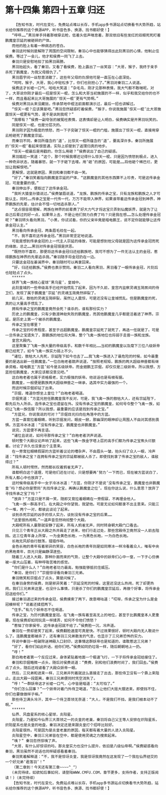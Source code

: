 # 第十四集 第四十五章 归还
        【告知书友，时代在变化，免费站点难以长存，手机app多书源站点切换看书大势所趋，站长给你推荐的这个换源APP，听书音色多、换源、找书都好使！】
       “呼呼……”黑羽单手持着那根穿云枪，低着头低声喘息着，那双依旧有些发红的双眼死死盯着鹏魔皇宗延的被砸碎的尸体。
       而他的脸上有着一种病态的苍白。
       秦羽这时候则是解除了周围的空间限制，秦羽心中也能够猜得出此刻黑羽的心情，他制止住侯费。等过了一会儿，他才和侯费一同飞了上去。
       秦羽只是安慰地拍了拍黑羽肩膀。
       黑羽抬起头，看了秦羽，又看了看侯费，脸上露出了一丝笑容：“大哥，猴子，我终于亲手杀死了鹏魔皇，为我父母报仇了。”
       黑羽眉宇间一丝愁意消散了，这些年父母的仇恨他可是一直压在心底深处。
       “呵呵，猴子，大哥，我心中轻松多了，你们也别担心了。”黑羽对秦羽二人说道。
       侯费这才长嘘一口气，哈哈大笑道：“杂毛鸟，刚才见那种表情，我大气都不敢喘呢。对了，大哥说你刚才最后一招是惊天一棍，怎么和大哥当初施展的不一样，似乎和我交给你的也不一样，而且看起来比大哥施展的‘惊天一棍’更有气势啊。”
       侯费对黑羽从来没藏拙，传承禁地中棍法前面都演示过，最后一招也讲解过。
       “惊天一棍？应该算是吧。”黑羽忽然疑惑盯着侯费，“猴子，你说我施展‘惊天一棍’比大哥施展惊天一棍更有气势，是不是讽刺我呢？”
       “我哪有？”侯费一副夸张的被冤枉表情，这表情却是让人明白，侯费确实是开黑羽玩笑的。
       同是惊天一棍，也是分层次的。
       黑羽刚才因为极度的愤怒，而一下子突破了惊天一棍的门槛，施展出了惊天一棍，直接用穿云枪砸死了鹏魔皇宗延。
       而秦羽不同，秦羽所蕴含的‘道’，比惊天一棍所蕴含的‘道’，要高深许多。秦羽所施展的‘惊天一棍’看起来很普通，实际上却是到了返璞归真的地步。
       “惊天一棍最后是用戳的，你怎么用砸？”侯费说出了自己的疑惑。
       黑羽尴尬一笑道：“这个，那个时候我哪还记得什么惊天一棍，只是因为愤怒到极点，进入一种奇异状态，随着暴怒，就一下子砸下去喽。用‘砸’的原因，可能是……将他砸个稀巴烂，更加让我解恨吧。”
       更解恨，这就是原因，黑羽和秦羽都不由一笑。
       “好了。”秦羽笑着指向鹏魔皇宗延的尸体，“这鹏魔皇的其他东西算不上珍贵，可是这传承金冠，可是重要的很。”
       秦羽伸出手，便取过了这传承金冠。
       “我听大猿皇孙猿说过。”侯费皱眉说道，“龙族、鹏族的传承之宝，只有龙族和鹏族之人才可能认主。同时……传承之宝是一代传一代，万万不能带入神界，如果谁带着这传承金冠到神界，神界鹏族的先辈，估计会不惜一切地追杀那人。”
       “这点很容易理解，两族在神界的前辈费了好大力气才将这宝贝弄到仙魔妖界，就是为了让自己后辈过的好一点，如果带上去，不是让他们努力白费了吗？只是我在想……怎么处理传承金冠呢？”秦羽转头看向黑羽，“小黑，你试试看，你的父亲毕竟是暗电鹏王，说不定你就能够让这传承金冠认主。”
       黑羽看向传承金冠，两条眉毛绞在一起。
       “不，我不喜欢这传承金冠。”黑羽非常坚定地说道。
       可能是想到传承金冠的上一代主人宗延的缘故，可能是想到他父母就是因为这传承金冠而死的缘故。总之……黑羽对传承金冠很是厌恶。
       “既然你不喜欢，那便将这传承金冠归还给鹏族吧，我可不想为了一件无法认主的金冠，惹得鹏族在神界的先辈追杀我。”秦羽随手将金冠扔在一边。
       只要这金冠在姜澜界中，秦羽随时可以再拿回来。
       “好，归还给鹏族。”侯费也表示赞同。秦羽二人看向黑羽，黑羽看了一眼传承金冠，片刻后也轻轻点了点头。
       ******
       妖界飞禽一族核心星球‘黑乌星’，皇城中。
       此刻皇城的一些帝级高手已经开始慌乱了起来，因为不久前，皇宫内监察灵魂玉简房间的侍卫们，发现了属于鹏魔皇‘宗延’的灵魂玉简竟然碎裂了。
       前几天，敖枯的灵魂玉简碎裂，虽然让人震惊，可是还没有让皇城慌乱。但是鹏魔皇的死，真的让大量高手慌乱了。
       拥有传承之宝的鹏魔皇竟然会死？谁杀的，谁有那份实力？
       历史上的鹏魔皇，只有少数渡神劫失败的鹏魔皇，而其他鹏魔皇几乎都是活着进了神界。宗延，是历史上第一个被杀的鹏魔皇。
       传承之宝在哪里？
       传承之宝的珍贵程度，甚至于远超鹏魔皇。鹏魔皇宗延死了就死了，再选一任就是了。可是一旦传承之宝遗失了，那鹏族的地位将大降，整个飞禽一族地位也将弱于走兽一族和龙族。
       皇宫大殿内。
       这里聚集了飞禽一族大量的帝级高手。和数千年相比……当初的鹏魔皇以及麾下三位八级妖帝都已经死了。如今飞禽一族实力弱上不少。
       “诸位，敖枯大人先死，宗延陛下如今也去了……我飞禽一族进入了最危险的时候，如今最重要的是选出新一任鹏魔皇。”一位白袍老者朗声说道，“按照老规矩，鹏族的两大超级神兽都有继承资格，暗电鹏王‘方蓝’如今是五级妖帝。而金翅鹏王宗倔，却仅仅是二级妖帝。所以我想，方蓝担任鹏魔皇，大家应该都没意见吧。”
       这白袍老者也属于资格极老，实力极强的妖帝。他说话也是有根有据。
       鹏魔皇，一般便是鹏族两大超级神兽之一继承，选其中实力最强的一个。
       而这时候宗倔却站了出来。
       “宗倔，难道你想坐上皇位？”白袍老者喝道。
       宗倔笑道：“方蓝兄担任鹏魔皇我不反对，可是，我飞禽一族的敖枯大人，还有宗延陛下，都先后为人所杀。连传承之宝也遗留在外。没有传承之宝的鹏魔皇，如何号令整个飞禽一族，如何让飞禽一族信服？所以我想，最重要的应该是找到传承之宝。”
       “方蓝兄，你说我说的可对？”宗倔目光扫向在角落中的方蓝。
       方蓝一直耷拉着眼睛，听到宗倔发问，眼皮一掀，那幽深的眼神却让周围人不由对其感到畏惧。方蓝冷冰冰道：“没有传承之宝，鹏魔皇也非鹏魔皇。”
       说完，方蓝便不再言语。
       “诸位且说说，如何寻那传承之宝？”白袍老者洪声说道。
       顿时整个大殿议论声响了起来，这些飞禽一族金字塔上层的高手们都为传承之宝焦头烂额着。讨论了许久也没拿出个主意来。
       在一旁耷拉眼睛假寐的方蓝听着议论的嘈杂声，不由眉头一皱，抬头扫了众人一眼，冷声道：“找传承之宝？连拥有传承之宝的宗延都被敌人杀了。即使找到拿了传承之宝的敌人，谁敌得过？”
       所有人顿时愕然，然而都长叹着鸦雀无声了。
       谁都明白这个道理，可是他们还在讨论，只是想要再‘努力’一下而已，现在被方蓝说白了，所有人都心中也放弃了。
       这时候帝级高手中一女子冷冰冰道：“方蓝，你刚才不是说‘没有传承之宝，鹏魔皇也非鹏魔皇’吗？想必你是赞同‘先找传承之宝，再确认鹏魔皇之位’。现在你这么说，什么意思？放弃了寻找传承之宝了吗？”
       “放弃？”方蓝只是不屑一笑，随即又耷拉着眼睛在一旁假寐，不再理会他人。
       飞禽一族一群高手们，在大殿之中你望我，我望他。可是无论如何都拿不出主意来。只能三个一堆，两个一对，都彼此谈论了起来。
       谈到杀死宗延的凶手的惊人实力，谈到没有传承之宝的后果……
       “这里很热闹啊。”一道声音忽然响彻整个大殿。
       大殿呢所有人霎那就安静了起来，所有人鸦雀无声，同时转身朝大殿门口看去。
       只见三个青年正从大殿之外并肩走了进来，他们行走过处，那些宫殿侍卫竟然没一人前去阻挡。这三位青年身上所穿，一为金黄色长袍，一为黑色长袍，一为白色长袍。
       长袍无风却自行鼓荡，猎猎作响。
       金色长袍的青年有着邪异的笑容，白色长袍的青年则是如同寒冰一样冷看着众人，唯有中央的黑袍青年，目光只是幽静深邃些。
       随着三人进入大殿，那种扑面而来的气势，让整个大殿中的妖帝们心中一窒，一下子心仿佛被一座大山压着，有种呼吸苦难的感觉。
       “你们是什么人？”白袍老者功力最高，勉强能够抵抗住威压。
       “秦羽，是你们？”宗倔惊讶看向秦羽三兄弟。
       秦羽微笑和宗倔点了点头，算是问候了。
       在秦羽身旁的侯费，则是邪异笑着：“宗延没死的时候，这里还没这么热闹，死了却更热闹，我们三兄弟来这里，也没什么事情，只是杀了你们的鹏魔皇宗延后，再做个好事，将传承金冠送给你们。”
       接过秦羽递过来的传承金冠，侯费摸索了两下，故意嘀咕道：“哎呀，传承之宝为什么是金冠模样呢？”说着还揉捏两下。
       “住手。”有几个妖帝忍不住喝道。
       传承之宝，为历代鹏魔皇皇冠。在飞禽一族有着至高无上的地位，甚至于比鹏魔皇本人更重要。现在侯费却如同玩具一样揉弄，如何不令他们愤怒？
       “惹恼了你家侯爷，这传承金冠就不给了。”侯费脸一沉，冷声道。
       秦羽在一旁却是笑了起来，侯费翻脸速度可真是快。不过效果很好，顿时大殿内无人敢说什么了。连鹏魔皇都被杀了，还有秦羽三兄弟散发的气息，也显示了三兄弟恐怖的实力。
       传说中秦羽一枪破除迷神殿入口封印，这事情这群妖帝也是知道的，谁敢惹这三兄弟？
       “好了，看你们如此听话，给你们吧。”侯费如同扔垃圾一样，随后朝朝地上一扔。
       “呼！”
       那白袍老者第一个反应过来，身体紧贴着地面一个极速飞行，一下子将传承金冠给接住了。
       秦羽和宗倔略微一点头，随后对侯费说道：“费费，别和他们浪费时间了，我们回去。”侯费点了点头，随后还戏谑看了大殿众妖帝一眼。
       然后，三兄弟和进来一样，三兄弟并列着就这么直接走了出去，那些侍卫没有一个靠上来阻止。走出大殿一段距离，秦羽三兄弟便同时凭空消失了。
       “呼！”一群妖帝这才长嘘一口气，心中皆是暗道：“太可怕了。”
       “你们怎么回事？”一个妖帝对着门外侍卫喝道，“怎么让他们大摇大摆进来，即使挡不住，你们也要做做样子嘛。”
       那些侍卫满头冷汗，其中一个侍卫首领无奈道：“大人，不是我们不挡，是我们根本动不了啊。”
       ******
       仙界、风盘星系的核心星球，炎阳星。
       炎阳星，乃是如今仙界三大首领之一的炎皇的老巢，秦羽将自己父王等人安排在炽阳星系，炽阳星系也是炎皇的地盘，秦羽决定还是来跟炎皇打个招呼比较好。
       炎阳星很热，可是因为是炎皇老巢的原因，每天都有着大量的人进入炎阳星。
       炎阳星空中，秦羽三兄弟皆在空中，都是使用灵魂之力搜索起来。
       “咦？” 秦羽忽然惊咦了声。
       “大哥，有什么好惊讶的吗，那炎皇实力也没什么提升，依旧是八级仙帝啊。”侯费疑惑看向秦羽，黑羽虽然不说话也同样疑惑看着秦羽。
       秦羽笑着解释道：“不，我不是惊讶炎皇，我是惊讶我竟然在这发现了一个我在仙界结交的一个好兄弟‘君落羽’！”
       （第二章到！今天还有第三章~~~~^_^）
       (未完待续，如欲知后事如何，请登陆WWW.CMFU.COM，章节更多，支持作者，支持正版阅读！)（未完待续）
       【告知书友，时代在变化，免费站点难以长存，手机app多书源站点切换看书大势所趋，站长给你推荐的这个换源APP，听书音色多、换源、找书都好使！】